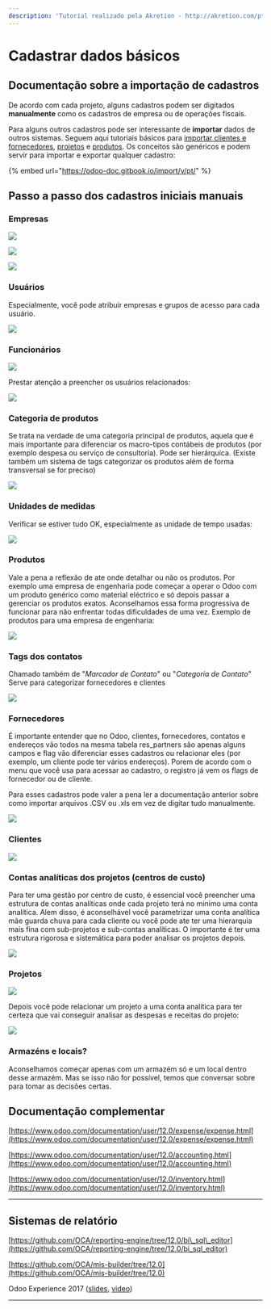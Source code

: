 ```yaml
---
description: 'Tutorial realizado pela Akretion - http://akretion.com/pt-BR'
---
```


# Cadastrar dados básicos

## **Documentação sobre a importação de cadastros**

De acordo com cada projeto, alguns cadastros podem ser digitados **manualmente** como os cadastros de empresa ou de operações fiscais.

Para alguns outros cadastros pode ser interessante de **importar** dados de outros sistemas. Seguem aqui tutoriais básicos para [importar clientes e fornecedores](https://odoo-doc.gitbook.io/import/v/pt/importar-contatos), [projetos](https://odoo-doc.gitbook.io/import/v/pt/importar-projetos) e [produtos](https://odoo-doc.gitbook.io/import/v/pt/importar-produtos). Os conceitos são genéricos e podem servir para importar e exportar qualquer cadastro:

{% embed url="https://odoo-doc.gitbook.io/import/v/pt/" %}

## **Passo a passo dos cadastros iniciais manuais**

### **Empresas**

![](../.gitbook/assets/2020-10-14_17-39.png)

![](../.gitbook/assets/2020-10-14_12-30-1-.png)

![](https://lh6.googleusercontent.com/Hn2i3afbaR5dJyxTXsGH6fXKYC9WNBd1b6ATa-qsl3GIBl9uM57yEH0fXHK-gTxMVG9_BXTixB4DTFoDD9iYfJvfwlDzac7ZWe60kMmWzsYDz7WtI5NwLXjIf0HivedNTFuHImHf)

### **Usuários**

Especialmente, você pode atribuir empresas e grupos de acesso para cada usuário.

![](../.gitbook/assets/2020-10-14_12-32-1-.png)

### **Funcionários** 

![](https://lh6.googleusercontent.com/HhX2-vBo-CD7YKv76CxWVUKKCyxPMC0wd3BZo7zzccskrEj1OpxbBpPlNZh7gQG6sbhZHeP-VdpXxhsNp_Uhoy7GgoTpXox--h9ALjjuXzyMiAClSmfqXTXwPJzWxhRpus27Y8uB)

 Prestar atenção a preencher os usuários relacionados:

![](https://lh5.googleusercontent.com/gClWMXefWqiuLhsO_C79BHTvd4nu2gxnzQTZqKknxwuoAvpLxERUMQHuKmT4iDuo_ZkX6Ns7qSNPl26sqWsKOFjwXbITanWmyNhXGyTqaX8tPzfGrgQW7AqNvZu6q2nOitHyVPIw)

### **Categoria de produtos**

Se trata na verdade de uma categoria principal de produtos, aquela que é mais importante para diferenciar os macro-tipos contábeis de produtos \(por exemplo despesa ou serviço de consultoria\). Pode ser hierárquica. \(Existe também um sistema de tags categorizar os produtos além de forma transversal se for preciso\)

![](https://lh3.googleusercontent.com/IaExTUPhzAE6E7GIzPTEg6lMC-0Q0RVg4mARPUKoe7_eN7Svb8s8cHxHnCi10GuvEM6gUSfj97PNR29A1E_Bj8FxY2xaCIYWofs63V66HYSITzVpJrH7EexuXhK1XQmE16kE-CGP)

### **Unidades de medidas**

Verificar se estiver tudo OK, especialmente as unidade de tempo usadas:

![](https://lh3.googleusercontent.com/GqCDkfXKT5DOU9DZdwEnsYGpTvu4AH6TWue0Y_RAq9AhxU73i-1uhkTC75MvAvX2AzaUsIwaKetPE6cHqSbOMgxAK0E9snnWrsU9svW55_lu0cpnx5iY1Co_kQb9QN_CBM0dxC8S)

### **Produtos**

Vale a pena a reflexão de ate onde detalhar ou não os produtos. Por exemplo uma empresa de engenharia pode começar a operar o Odoo com um produto genérico como material eléctrico e só depois passar a gerenciar os produtos exatos. Aconselhamos essa forma progressiva de funcionar para não enfrentar todas dificuldades de uma vez. Exemplo de produtos para uma empresa de engenharia:

![](../.gitbook/assets/screenshot-from-2020-10-14-16-30-13.png)

### **Tags dos contatos**

Chamado também de "_Marcador de Contato_" ou "_Categoria de Contato_" Serve para categorizar fornecedores e clientes

![](../.gitbook/assets/2020-10-14_17-42.png)

### **Fornecedores**

É importante entender que no Odoo, clientes, fornecedores, contatos e endereços vão todos na mesma tabela res\_partners são apenas alguns campos e flag vão diferenciar esses cadastros ou relacionar eles \(por exemplo, um cliente pode ter vários endereços\). Porem de acordo com o menu que você usa para acessar ao cadastro, o registro já vem os flags de fornecedor ou de cliente.

Para esses cadastros pode valer a pena ler a documentação anterior sobre como importar arquivos .CSV ou .xls em vez de digitar tudo manualmente.

![](../.gitbook/assets/2020-10-14_16-35.png)

### **Clientes**

![](../.gitbook/assets/2020-10-14_16-33.png)

### **Contas analíticas dos projetos \(centros de custo\)**

Para ter uma gestão por centro de custo, é essencial você preencher uma estrutura de contas analíticas onde cada projeto terá no minimo uma conta analítica. Alem disso, é aconselhável você parametrizar uma conta analítica mãe guarda chuva para cada cliente ou você pode ate ter uma hierarquia mais fina com sub-projetos e sub-contas analíticas. O importante é ter uma estrutura rigorosa e sistemática para poder analisar os projetos depois.

![](../.gitbook/assets/2020-10-14_17-26.png)

### **Projetos**

![](../.gitbook/assets/2020-10-14_16-40.png)

Depois você pode relacionar um projeto a uma conta analítica para ter certeza que vai conseguir analisar as despesas e receitas do projeto:

![](../.gitbook/assets/2020-10-14_17-20.png)

### **Armazéns e locais?**

Aconselhamos começar apenas com um armazém só e um local dentro desse armazém. Mas se isso não for possível, temos que conversar sobre para tomar as decisões certas.

## **Documentação complementar**

[https://www.odoo.com/documentation/user/12.0/expense/expense.html](https://www.odoo.com/documentation/user/12.0/expense/expense.html)

[https://www.odoo.com/documentation/user/12.0/accounting.html](https://www.odoo.com/documentation/user/12.0/accounting.html)

[https://www.odoo.com/documentation/user/12.0/inventory.html](https://www.odoo.com/documentation/user/12.0/inventory.html)  
****

## **Sistemas de relatório**

[https://github.com/OCA/reporting-engine/tree/12.0/bi\_sql\_editor](https://github.com/OCA/reporting-engine/tree/12.0/bi_sql_editor)

[https://github.com/OCA/mis-builder/tree/12.0](https://github.com/OCA/mis-builder/tree/12.0)

 Odoo Experience 2017 \([slides](https://www.slideshare.net/acsone/budget-control-with-misbuilder-3-2017), [video](https://youtu.be/0PpxGAf2l-0)\)  
  
****

